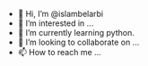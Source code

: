 - 👋 Hi, I’m @islambelarbi
- 👀 I’m interested in ...
- 🌱 I’m currently learning python.
- 💞️ I’m looking to collaborate on ...
- 📫 How to reach me ...

<!---
islambelarbi/islambelarbi is a ✨ special ✨ repository because its `README.md` (this file) appears on your GitHub profile.
You can click the Preview link to take a look at your changes.
--->
